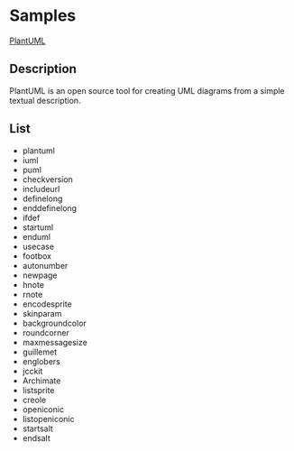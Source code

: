 # Samples
[PlantUML](http://plantuml.com/)

## Description
PlantUML is an open source tool for creating UML diagrams from a simple textual description.

## List
* plantuml
* iuml
* puml
* checkversion
* includeurl
* definelong
* enddefinelong
* ifdef
* startuml
* enduml
* usecase
* footbox
* autonumber
* newpage
* hnote
* rnote
* encodesprite
* skinparam
* backgroundcolor
* roundcorner
* maxmessagesize
* guillemet
* englobers
* jcckit
* Archimate
* listsprite
* creole
* openiconic
* listopeniconic
* startsalt
* endsalt

